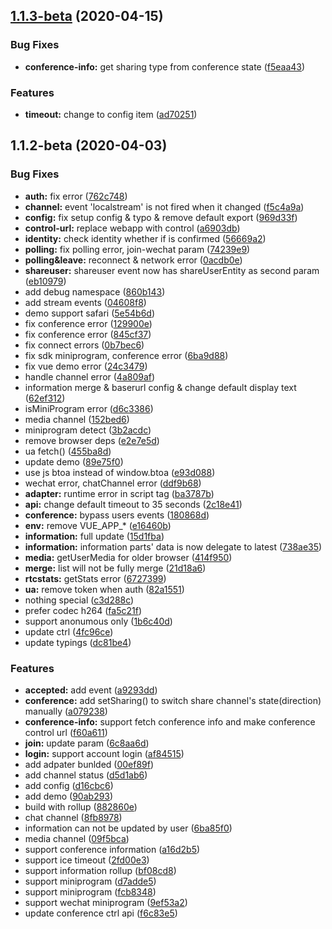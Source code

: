 ## [1.1.3-beta](http://gitcode.yealink.com/server/client/web_app/meetnow/compare/v1.1.2-beta...v1.1.3-beta) (2020-04-15)


### Bug Fixes

* **conference-info:** get sharing type from conference state ([f5eaa43](http://gitcode.yealink.com/server/client/web_app/meetnow/commits/f5eaa43046e1d1ff6b11b09091a75ff9273f6875))


### Features

* **timeout:** change to config item ([ad70251](http://gitcode.yealink.com/server/client/web_app/meetnow/commits/ad702510ea03aa282bd5ded88820959bf8da2946))



## 1.1.2-beta (2020-04-03)


### Bug Fixes

* **auth:** fix error ([762c748](http://gitcode.yealink.com/server/client/web_app/meetnow/commits/762c748467965394d7dc6213c176a874f983dcb9))
* **channel:** event 'localstream' is not fired when it changed ([f5c4a9a](http://gitcode.yealink.com/server/client/web_app/meetnow/commits/f5c4a9a9f42cc025d8862b2ed3a84581c0c79319))
* **config:** fix setup config & typo & remove default export ([969d33f](http://gitcode.yealink.com/server/client/web_app/meetnow/commits/969d33fa5a6543a2bbf04961187d7e7e99af287c))
* **control-url:** replace webapp with control ([a6903db](http://gitcode.yealink.com/server/client/web_app/meetnow/commits/a6903dbec2a5cdd41e1050ce3d6f028a3d25006d))
* **identity:** check identity whether if is confirmed ([56669a2](http://gitcode.yealink.com/server/client/web_app/meetnow/commits/56669a29d483e26fda901f45eb069bf961c84dba))
* **polling:** fix polling error,  join-wechat param ([74239e9](http://gitcode.yealink.com/server/client/web_app/meetnow/commits/74239e9a6113ef2ff10bb049de7fbd40ebb23d3b))
* **polling&leave:**  reconnect & network error ([0acdb0e](http://gitcode.yealink.com/server/client/web_app/meetnow/commits/0acdb0e622fcce5fb211568caef980dd1fa0900c))
* **shareuser:** shareuser event now has shareUserEntity as second param ([eb10979](http://gitcode.yealink.com/server/client/web_app/meetnow/commits/eb1097998f723de22f20c8ae29d83c871c7e48d1))
* add debug namespace ([860b143](http://gitcode.yealink.com/server/client/web_app/meetnow/commits/860b143d2ed5661fd73be12d1820a435ba038b3a))
* add stream events ([04608f8](http://gitcode.yealink.com/server/client/web_app/meetnow/commits/04608f86ac4ab50133714286730e6ad99c72cd82))
* demo support safari ([5e54b6d](http://gitcode.yealink.com/server/client/web_app/meetnow/commits/5e54b6db16cafe77906a77e0f87e0407e9ae4942))
* fix conference error ([129900e](http://gitcode.yealink.com/server/client/web_app/meetnow/commits/129900e16985e3234e759a3e0a667c0892450b9a))
* fix conference error ([845cf37](http://gitcode.yealink.com/server/client/web_app/meetnow/commits/845cf3726952d949580b36880ff70e86e0ecaa0c))
* fix connect errors ([0b7bec6](http://gitcode.yealink.com/server/client/web_app/meetnow/commits/0b7bec67d90dcd272bd7903c15395d2803d844cc))
* fix sdk miniprogram, conference error ([6ba9d88](http://gitcode.yealink.com/server/client/web_app/meetnow/commits/6ba9d887e17dfb2ba3fa14c0d6907f5238da7b27))
* fix vue demo error ([24c3479](http://gitcode.yealink.com/server/client/web_app/meetnow/commits/24c3479035def1378a1cf398c8d0d313ed86745a))
* handle channel error ([4a809af](http://gitcode.yealink.com/server/client/web_app/meetnow/commits/4a809afa022be3e8ed4a35d876d0a40a141a5142))
* information merge & baserurl config & change default display text ([62ef312](http://gitcode.yealink.com/server/client/web_app/meetnow/commits/62ef312f1f908bc3a88376573e0b5ee6d097ebd8))
* isMiniProgram error ([d6c3386](http://gitcode.yealink.com/server/client/web_app/meetnow/commits/d6c3386037cec61cf0c4d95de204645c5c6680d7))
* media channel ([152bed6](http://gitcode.yealink.com/server/client/web_app/meetnow/commits/152bed6294549b413c455a91ef98480854a207ee))
* miniprogram detect ([3b2acdc](http://gitcode.yealink.com/server/client/web_app/meetnow/commits/3b2acdc5c1c000926ea1ff1088b661fa942ad072))
* remove browser deps ([e2e7e5d](http://gitcode.yealink.com/server/client/web_app/meetnow/commits/e2e7e5d6df611d8c97efd158ec1f5f0cf5da0f4b))
* ua fetch() ([455ba8d](http://gitcode.yealink.com/server/client/web_app/meetnow/commits/455ba8d6abf5687d9acdf121e2611d4c0c930f7c))
* update demo ([89e75f0](http://gitcode.yealink.com/server/client/web_app/meetnow/commits/89e75f02c36230b53a69f96e348ab209de2fc3b2))
* use js btoa instead of window.btoa ([e93d088](http://gitcode.yealink.com/server/client/web_app/meetnow/commits/e93d0885d91e2f3edef418a37dcb1dcc4d174839))
* wechat error, chatChannel error ([ddf9b68](http://gitcode.yealink.com/server/client/web_app/meetnow/commits/ddf9b687b59977a2eea96942ecd47cf62db86ec9))
* **adapter:** runtime error in script tag ([ba3787b](http://gitcode.yealink.com/server/client/web_app/meetnow/commits/ba3787b5edcf78afd4926a456b35c25f8267ede3))
* **api:** change default timeout to 35 seconds ([2c18e41](http://gitcode.yealink.com/server/client/web_app/meetnow/commits/2c18e41c9999844d869bff35444adbc5d94ad951))
* **conference:** bypass users events ([180868d](http://gitcode.yealink.com/server/client/web_app/meetnow/commits/180868d57cf1fac54762686df7beda539be4a838))
* **env:** remove VUE_APP_* ([e16460b](http://gitcode.yealink.com/server/client/web_app/meetnow/commits/e16460b1c0ebe59494bb89fee1ee0d46dbe5fee0))
* **information:** full update ([15d1fba](http://gitcode.yealink.com/server/client/web_app/meetnow/commits/15d1fba260dd8bc42b6513f93242a3ad294538e2))
* **information:** information parts' data is now delegate to latest ([738ae35](http://gitcode.yealink.com/server/client/web_app/meetnow/commits/738ae35955a63aebdc55a7074b2618363e608683))
* **media:** getUserMedia for older browser ([414f950](http://gitcode.yealink.com/server/client/web_app/meetnow/commits/414f950d25acc46f0c9b866eb57dfcd98b973193))
* **merge:** list will not be fully merge ([21d18a6](http://gitcode.yealink.com/server/client/web_app/meetnow/commits/21d18a6303d37cdef852857d89d377cd549f3130))
* **rtcstats:** getStats error ([6727399](http://gitcode.yealink.com/server/client/web_app/meetnow/commits/67273990c5e68721138faf10686534738315ec3a))
* **ua:** remove token when auth ([82a1551](http://gitcode.yealink.com/server/client/web_app/meetnow/commits/82a1551b45a35b0a11ea4a2c846daa63328e9bbd))
* nothing special ([c3d288c](http://gitcode.yealink.com/server/client/web_app/meetnow/commits/c3d288cb60a67083ea2609becda6cb376124e87c))
* prefer codec h264 ([fa5c21f](http://gitcode.yealink.com/server/client/web_app/meetnow/commits/fa5c21f48b8c7c11b62700c7c828a4b1215f5484))
* support anonumous only ([1b6c40d](http://gitcode.yealink.com/server/client/web_app/meetnow/commits/1b6c40d0f400965f9fd140f24cb54a02f0e57bb4))
* update ctrl ([4fc96ce](http://gitcode.yealink.com/server/client/web_app/meetnow/commits/4fc96cedff82cbb7868854d98147cf927b51167a))
* update typings ([dc81be4](http://gitcode.yealink.com/server/client/web_app/meetnow/commits/dc81be487b6f41575e5d2a5446a4771cf45c9fff))


### Features

* **accepted:** add event ([a9293dd](http://gitcode.yealink.com/server/client/web_app/meetnow/commits/a9293dd0474462b1c5a4cc1b8e8899f3b83613d2))
* **conference:** add setSharing() to switch share channel's state(direction) manually ([a079238](http://gitcode.yealink.com/server/client/web_app/meetnow/commits/a07923872c0bf8fa67cdd8fbd4a8967b17b3390c))
* **conference-info:** support fetch conference info and make conference control url ([f60a611](http://gitcode.yealink.com/server/client/web_app/meetnow/commits/f60a6110d875ae16fd516d743d4c89e93680403a))
* **join:** update param ([6c8aa6d](http://gitcode.yealink.com/server/client/web_app/meetnow/commits/6c8aa6d536bf5b241910c9d0cfeaf0752823f730))
* **login:** support account login ([af84515](http://gitcode.yealink.com/server/client/web_app/meetnow/commits/af84515f0cc87b3f2ee7f6d169ca5456a12ac676))
* add adpater bunlded ([00ef89f](http://gitcode.yealink.com/server/client/web_app/meetnow/commits/00ef89ff93793712afd649edc4bc384f0c76c702))
* add channel status ([d5d1ab6](http://gitcode.yealink.com/server/client/web_app/meetnow/commits/d5d1ab68709c4a6d9e2d358bd60c64e95aeff3a5))
* add config ([d16cbc6](http://gitcode.yealink.com/server/client/web_app/meetnow/commits/d16cbc6b227545f12034ff38a55b52a60182206c))
* add demo ([90ab293](http://gitcode.yealink.com/server/client/web_app/meetnow/commits/90ab293f1af08a71cc911f49d9a694750e1e398c))
* build with rollup ([882860e](http://gitcode.yealink.com/server/client/web_app/meetnow/commits/882860ed2584fa0e0af5c1bbd1ed9f3f9be22b68))
* chat channel ([8fb8978](http://gitcode.yealink.com/server/client/web_app/meetnow/commits/8fb89785271c4b4170a3349325c7f60916a63e21))
* information can not be updated by user ([6ba85f0](http://gitcode.yealink.com/server/client/web_app/meetnow/commits/6ba85f054925b8ba1f85d3c278cc3efe27f4aae7))
* media channel ([09f5bca](http://gitcode.yealink.com/server/client/web_app/meetnow/commits/09f5bca92fabede91be9d9eb86cb6d9ade259ad4))
* support conference information ([a16d2b5](http://gitcode.yealink.com/server/client/web_app/meetnow/commits/a16d2b546b513b90815d117c4f5e9e8b65256177))
* support ice timeout ([2fd00e3](http://gitcode.yealink.com/server/client/web_app/meetnow/commits/2fd00e3106850ebe0735ab07ab62a6bb4b4df569))
* support information rollup ([bf08cd8](http://gitcode.yealink.com/server/client/web_app/meetnow/commits/bf08cd8b8e95aaaf23682e25aa7f3197db3c73ad))
* support miniprogram ([d7adde5](http://gitcode.yealink.com/server/client/web_app/meetnow/commits/d7adde505c4141588825b5b7edecadab3cc61a94))
* support miniprogram ([fcb8348](http://gitcode.yealink.com/server/client/web_app/meetnow/commits/fcb83480c202e933d24149761122f4ccad10e18c))
* support wechat miniprogram ([9ef53a2](http://gitcode.yealink.com/server/client/web_app/meetnow/commits/9ef53a2262bc58c54fcc9d33c63a3c5829d48cef))
* update conference ctrl api ([f6c83e5](http://gitcode.yealink.com/server/client/web_app/meetnow/commits/f6c83e59fc375065c1f2f458a650886bd61b98be))



